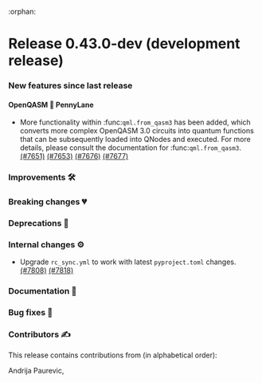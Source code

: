 :orphan:

# Release 0.43.0-dev (development release)

<h3>New features since last release</h3>

<h4>OpenQASM 🤝 PennyLane</h4>

* More functionality within :func:`qml.from_qasm3` has been added, which converts more complex OpenQASM 3.0 circuits 
  into quantum functions that can be subsequently loaded into QNodes and executed. For more details, 
  please consult the documentation for :func:`qml.from_qasm3`.
  [(#7651)](https://github.com/PennyLaneAI/pennylane/pull/7651)
  [(#7653)](https://github.com/PennyLaneAI/pennylane/pull/7653)
  [(#7676)](https://github.com/PennyLaneAI/pennylane/pull/7676)
  [(#7677)](https://github.com/PennyLaneAI/pennylane/pull/7677)

<h3>Improvements 🛠</h3>

<h3>Breaking changes 💔</h3>

<h3>Deprecations 👋</h3>

<h3>Internal changes ⚙️</h3>

* Upgrade `rc_sync.yml` to work with latest `pyproject.toml` changes.
  [(#7808)](https://github.com/PennyLaneAI/pennylane/pull/7808)
  [(#7818)](https://github.com/PennyLaneAI/pennylane/pull/7818)

<h3>Documentation 📝</h3>

<h3>Bug fixes 🐛</h3>

<h3>Contributors ✍️</h3>

This release contains contributions from (in alphabetical order):

Andrija Paurevic,
